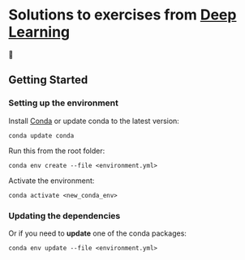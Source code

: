 # Solutions to exercises from [Deep Learning](https://www.ifi.uzh.ch/en/aiml/teaching/Lecture-Deep-Learning.html)

🤖

## Getting Started

### Setting up the environment
Install [Conda](https://docs.conda.io/projects/conda/en/latest/user-guide/install/index.html) or update conda to the latest version:

`conda update conda`

Run this from the root folder:

`conda env create --file <environment.yml>`

Activate the environment:

`conda activate <new_conda_env>`

### Updating the dependencies
Or if you need to **update** one of the conda packages:

`conda env update --file <environment.yml>`
